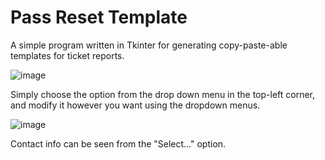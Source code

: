 # Pass Reset Template
A simple program written in Tkinter for generating copy-paste-able templates for ticket reports.

![image](https://user-images.githubusercontent.com/110345466/190889308-ab1e9a91-a7f8-4227-86b1-cd18fa50d97a.png)

Simply choose the option from the drop down menu in the top-left corner, and modify it however you want
using the dropdown menus.

![image](https://user-images.githubusercontent.com/110345466/190889364-fda6c806-1028-4ae5-8a66-dd75102e97de.png)

Contact info can be seen from the "Select..." option.
